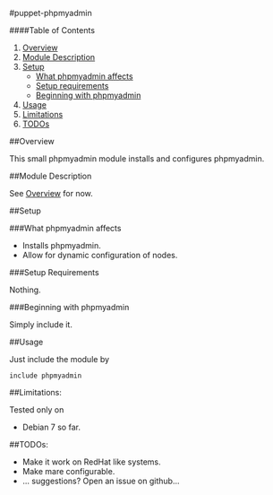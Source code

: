 #puppet-phpmyadmin

####Table of Contents

1. [Overview](#overview)
2. [Module Description](#module-description)
3. [Setup](#setup)
    * [What phpmyadmin affects](#what-phpmyadmin-affects)
    * [Setup requirements](#setup-requirements)
    * [Beginning with phpmyadmin](#beginning-with-phpmyadmin)
4. [Usage](#usage)
5. [Limitations](#limitations)
6. [TODOs](#todos)

##Overview

This small phpmyadmin module installs and configures phpmyadmin.

##Module Description

See [Overview](#overview) for now.

##Setup

###What phpmyadmin affects

* Installs phpmyadmin.
* Allow for dynamic configuration of nodes.

###Setup Requirements

Nothing.
	
###Beginning with phpmyadmin	

Simply include it.

##Usage

Just include the module by 

```puppet
include phpmyadmin
```

##Limitations:

Tested only on 
* Debian 7
so far.

##TODOs:

* Make it work on RedHat like systems.
* Make mare configurable.
* ... suggestions? Open an issue on github...
